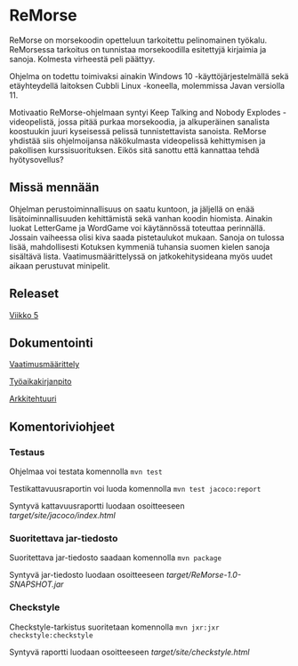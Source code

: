 # ReMorse

ReMorse on morsekoodin opetteluun tarkoitettu pelinomainen työkalu. ReMorsessa tarkoitus on tunnistaa morsekoodilla esitettyjä kirjaimia ja sanoja. Kolmesta virheestä peli päättyy. 

Ohjelma on todettu toimivaksi ainakin Windows 10 -käyttöjärjestelmällä sekä etäyhteydellä laitoksen Cubbli Linux -koneella, molemmissa Javan versiolla 11.

Motivaatio ReMorse-ohjelmaan syntyi Keep Talking and Nobody Explodes -videopelistä, jossa pitää purkaa 
morsekoodia, ja alkuperäinen sanalista koostuukin juuri kyseisessä pelissä tunnistettavista sanoista. 
ReMorse yhdistää siis ohjelmoijansa näkökulmasta videopelissä kehittymisen ja pakollisen kurssisuorituksen. 
Eikös sitä sanottu että kannattaa tehdä hyötysovellus? 

## Missä mennään

Ohjelman perustoiminnallisuus on saatu kuntoon, ja jäljellä on enää lisätoiminnallisuuden kehittämistä sekä vanhan koodin hiomista. Ainakin luokat LetterGame ja WordGame voi käytännössä toteuttaa perinnällä. Jossain vaiheessa olisi kiva saada pistetaulukot mukaan. Sanoja on tulossa lisää, mahdollisesti Kotuksen kymmeniä tuhansia suomen kielen sanoja sisältävä lista. Vaatimusmäärittelyssä on jatkokehitysideana myös uudet aikaan perustuvat minipelit.

## Releaset

[Viikko 5](https://github.com/Salm1ac/ot-harjoitustyo/releases/tag/viikko5)

## Dokumentointi

[Vaatimusmäärittely](https://github.com/Salm1ac/ot-harjoitustyo/blob/master/dokumentaatio/vaatimusmaarittely.md)

[Työaikakirjanpito](https://github.com/Salm1ac/ot-harjoitustyo/blob/master/dokumentaatio/tuntikirjanpito.md)

[Arkkitehtuuri](https://github.com/Salm1ac/ot-harjoitustyo/blob/master/dokumentaatio/arkkitehtuuri.md)

## Komentoriviohjeet

### Testaus

Ohjelmaa voi testata komennolla `mvn test`

Testikattavuusraportin voi luoda komennolla `mvn test jacoco:report`

Syntyvä kattavuusraportti luodaan osoitteeseen *target/site/jacoco/index.html*

### Suoritettava jar-tiedosto

Suoritettava jar-tiedosto saadaan komennolla `mvn package`

Syntyvä jar-tiedosto luodaan osoitteeseen *target/ReMorse-1.0-SNAPSHOT.jar*

### Checkstyle

Checkstyle-tarkistus suoritetaan komennolla `mvn jxr:jxr checkstyle:checkstyle`

Syntyvä raportti luodaan osoitteeseen *target/site/checkstyle.html*

